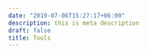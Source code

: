 ```yaml
---
date: "2019-07-06T15:27:17+06:00"
description: this is meta description
draft: false
title: Tools
---
```

